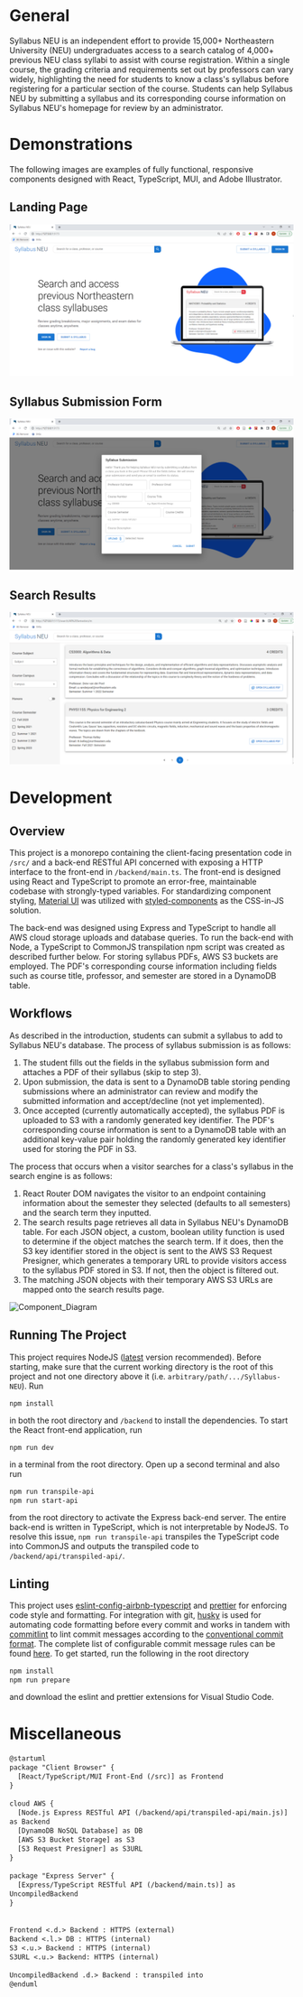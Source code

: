 # General
Syllabus NEU is an independent effort to provide 15,000+ Northeastern University (NEU) undergraduates access to a search catalog of 4,000+ previous NEU class syllabi to assist with course registration. Within a single course, the grading criteria and requirements set out by professors can vary widely, highlighting the need for students to know a class's syllabus before registering for a particular section of the course. Students can help Syllabus NEU by submitting a syllabus and its corresponding course information on Syllabus NEU's homepage for review by an administrator.

# Demonstrations
The following images are examples of fully functional, responsive components designed with React, TypeScript, MUI, and Adobe Illustrator.

## Landing Page
![image](./src/assets/landing.PNG)
## Syllabus Submission Form
![image](./src/assets/submission-form.PNG)
## Search Results
![image](./src/assets/search-results.PNG)

# Development
## Overview
This project is a monorepo containing the client-facing presentation code in `/src/` and a back-end RESTful API concerned with exposing a HTTP interface to the front-end in `/backend/main.ts`. The front-end is designed using React and TypeScript to promote an error-free, maintainable codebase with strongly-typed variables. For standardizing component styling, <a href='https://mui.com/'>Material UI</a> was utilized with <a href='https://github.com/styled-components/styled-components'>styled-components</a> as the CSS-in-JS solution. 

The back-end was designed using Express and TypeScript to handle all AWS cloud storage uploads and database queries. To run the back-end with Node, a TypeScript to CommonJS transpilation npm script was created as described further below. For storing syllabus PDFs, AWS S3 buckets are employed. The PDF's corresponding course information including fields such as course title, professor, and semester are stored in a DynamoDB table. 
## Workflows
As described in the introduction, students can submit a syllabus to add to Syllabus NEU's database. The process of syllabus submission is as follows:
<ol>
    <li>The student fills out the fields in the syllabus submission form and attaches a PDF of their syllabus (skip to step 3). </li>
    <li>Upon submission, the data is sent to a DynamoDB table storing pending submissions where an administrator can review and modify the submitted information and accept/decline (not yet implemented).</li>
    <li>Once accepted (currently automatically accepted), the syllabus PDF is uploaded to S3 with a randomly generated key identifier. The PDF's corresponding course information is sent to a DynamoDB table with an additional key-value pair holding the randomly generated key identifier used for storing the PDF in S3.</li>
</ol>
The process that occurs when a visitor searches for a class's syllabus in the search engine is as follows:
<ol>
    <li>React Router DOM navigates the visitor to an endpoint containing information about the semester they selected (defaults to all semesters) and the search term they inputted.</li>
    <li>The search results page retrieves all data in Syllabus NEU's DynamoDB table. For each JSON object, a custom, boolean utility function is used to determine if the object matches the search term. If it does, then the S3 key identifier stored in the object is sent to the AWS S3 Request Presigner, which generates a temporary URL to provide visitors access to the syllabus PDF stored in S3. If not, then the object is filtered out.</li>
    <li>The matching JSON objects with their temporary AWS S3 URLs are mapped onto the search results page.</li>
</ol>

![Component_Diagram](https://www.plantuml.com/plantuml/svg/RP5FJy904CNl-oacdE00FN0pna0jHX8as2tnO3mixKYgszswVnHY-EvE_nHGENRURsRVUvrO9uppXMIbID_55g5tAtDK3aAZlooQ7dmpWESOHUg2P5yYJqrUkk1XFOSxevKRpbG6_S2QTF02mZP3L1ax06Efr3w3wHDlhYnrXgCt2xDTQT1QY6SyUVKIfgivdTYG0reCH9a7pWXbornYDgm-2v4hMcnU21kkEXZjbIXq5C9IyyS5HCA9ZR1OOr5O4TNRV0oXfnq7t6aZjhLEqqedBSOFZzR1YZpbMuMcbTVneWvnRAQppT5y7fjfXsVTN8xLP71jXhLATL7dwz8S66DTTt0zoaOtNL2uWliaMN7euywXKK8EM2iHA0cCmXEJguxXOvBzfJld3ANyZLsWs3-xyCVWwNy1hMaseR4lv0y0)

## Running The Project
This project requires NodeJS (<a href="https://nodejs.org/en/download/">latest</a> version recommended). Before starting, make sure that the current working directory is the root of this project and not one directory above it (i.e. `arbitrary/path/.../Syllabus-NEU`). Run 
```
npm install
```
in both the root directory and `/backend` to install the dependencies. To start the React front-end application, run 
```
npm run dev
```
in a terminal from the root directory. Open up a second terminal and also run
```
npm run transpile-api
npm run start-api
```
from the root directory to activate the Express back-end server. The entire back-end is written in TypeScript, which is not interpretable by NodeJS. To resolve this issue, `npm run transpile-api` transpiles the TypeScript code into CommonJS and outputs the transpiled code to `/backend/api/transpiled-api/`.

## Linting
This project uses <a href="https://www.npmjs.com/package/eslint-config-airbnb-typescript">eslint-config-airbnb-typescript</a> and <a href="https://prettier.io/">prettier</a> for enforcing code style and formatting. For integration with git, <a href="https://typicode.github.io/husky/#/">husky</a> is used for automating code formatting before every commit and works in tandem with <a href="https://github.com/conventional-changelog/commitlint">commitlint</a> to lint commit messages according to the <a href="https://www.conventionalcommits.org/en/v1.0.0/">conventional commit format</a>. The complete list of configurable commit message rules can be found <a href="https://github.com/conventional-changelog/commitlint/blob/master/docs/reference-rules.md">here</a>. To get started, run the following in the root directory
```
npm install
npm run prepare
```
and download the eslint and prettier extensions for Visual Studio Code. 
# Miscellaneous
```
@startuml
package "Client Browser" {
  [React/TypeScript/MUI Front-End (/src)] as Frontend
} 

cloud AWS {
  [Node.js Express RESTful API (/backend/api/transpiled-api/main.js)] as Backend
  [DynamoDB NoSQL Database] as DB
  [AWS S3 Bucket Storage] as S3
  [S3 Request Presigner] as S3URL
} 

package "Express Server" {
  [Express/TypeScript RESTful API (/backend/main.ts)] as UncompiledBackend
}


Frontend <.d.> Backend : HTTPS (external)
Backend <.l.> DB : HTTPS (internal)
S3 <.u.> Backend : HTTPS (internal)
S3URL <.u.> Backend: HTTPS (internal)

UncompiledBackend .d.> Backend : transpiled into
@enduml
```
